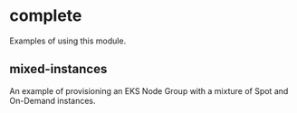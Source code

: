 # complete 

Examples of using this module.

## mixed-instances
An example of provisioning an EKS Node Group with a mixture of Spot and On-Demand instances.
